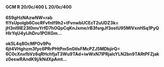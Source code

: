 #### GCM R 20/0c/400 L 20/0c/400
**6S9gHzNAzwNW+rab**<br/>**fIYsUpolgb6CocRFvfnlf9h2+tFvnwbUCEcT2uUDZ3k=**<br/>**jH3nl9IE23l0mvYrfD7hOQpCqKnJxme/rB3fsrgJf3ostU95MIVxnHSq1PyQHlrYqU4ylJhDru1POXGm...**<br/><br/>
**ok5L4q8OcMPOv9Po**<br/>**6jt4VHghzm3fyc6PRrPHtPm5nGtlsFMcPZJ5MDbjirQ=**<br/>**6C0cXnxfbVz6qRHchfjaT3Wu9TAd+iwWxN7IPRjaIcYLN2bn9TARtPFZjakz0eswRAndK9j/kNdXpAmt...**